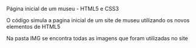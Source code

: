 Página inicial de um museu - HTML5 e CSS3

O código simula a pagina inicial de um site de museu utilizando os novos elementos de HTML5

Na pasta IMG se encontra todas as imagens que foram utilizadas no site

